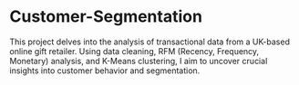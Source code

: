 # Customer-Segmentation
This project delves into the analysis of transactional data from a UK-based online gift retailer. Using data cleaning, RFM (Recency, Frequency, Monetary) analysis, and K-Means clustering, I aim to uncover crucial insights into customer behavior and segmentation.
